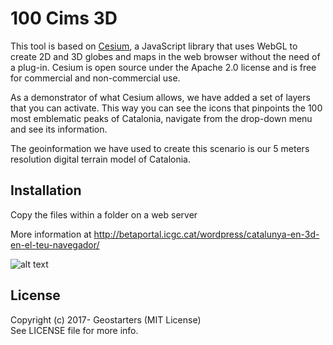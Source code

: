 # 100 Cims 3D

This tool is based on [Cesium](https://cesiumjs.org/index.html), a JavaScript library that uses WebGL to create 2D and 3D globes and maps in the web browser without the need of a plug-in. Cesium is open source under the Apache 2.0 license and is free for commercial and non-commercial use.

As a demonstrator of what Cesium allows, we have added a set of layers that you can activate. This way you can see the icons that pinpoints the 100 most emblematic peaks of Catalonia, navigate from the drop-down menu and see its information.

The geoinformation we have used to create this scenario is our 5 meters resolution digital terrain model of Catalonia.

## Installation
Copy the files within a folder on a web server

More information at http://betaportal.icgc.cat/wordpress/catalunya-en-3d-en-el-teu-navegador/

![alt text](http://betaportal.icgc.cat/wordpress/wp-content/uploads/2015/01/100cims1.png "App example")

## License

Copyright (c) 2017- Geostarters (MIT License)  
See LICENSE file for more info.